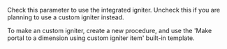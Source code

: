 Check this parameter to use the integrated igniter. Uncheck this if you are planning to use a custom igniter instead.

To make an custom igniter, create a new procedure, and use the 'Make portal to a dimension using custom igniter item' built-in template.